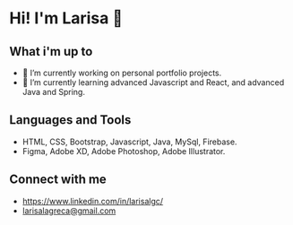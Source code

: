 # Hi! I'm Larisa 👋

## What i'm up to

- 🔭 I’m currently working on personal portfolio projects. 
- 🌱 I’m currently learning advanced Javascript and React, and advanced Java and Spring.

## Languages and Tools

- HTML, CSS, Bootstrap, Javascript, Java, MySql, Firebase.
- Figma, Adobe XD, Adobe Photoshop, Adobe Illustrator.

## Connect with me
- https://www.linkedin.com/in/larisalgc/
- larisalagreca@gmail.com
